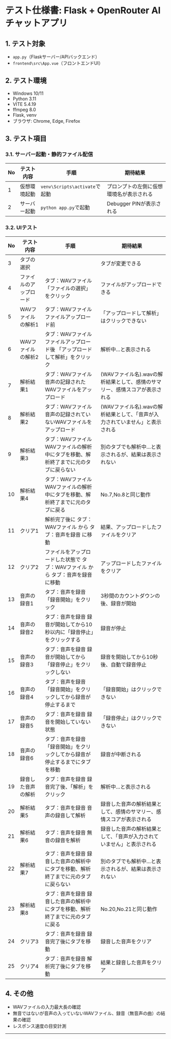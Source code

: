 # テスト仕様書: Flask + OpenRouter AI チャットアプリ

## 1. テスト対象
- `app.py`（Flaskサーバー/APIバックエンド）
- `frontend\src\App.vue`（フロントエンドUI）

## 2. テスト環境
- Windows 10/11
- Python 3.11
- VITE 5.4.19
- ffmpeg 8.0
- Flask, venv
- ブラウザ: Chrome, Edge, Firefox

## 3. テスト項目

### 3.1. サーバー起動・静的ファイル配信
| No | テスト内容 | 手順 | 期待結果 |
|----|------------|------|----------|
| 1  | 仮想環境起動 | `venv\Scripts\activate`で起動 | プロンプトの左側に仮想環境名が表示される |
| 2  | サーバー起動 | `python app.py`で起動 | Debugger PINが表示される |

### 3.2. UIテスト
| No | テスト内容 | 手順 | 期待結果 |
|----|------------|------|----------|
| 3 | タブの選択 |  | タブが変更できる |
| 4 | ファイルのアップロード | タブ：WAVファイル 「ファイルの選択」をクリック | ファイルがアップロードできる |
| 5 | WAVファイルの解析1 | タブ：WAVファイル ファイルアップロード前 | 「アップロードして解析」はクリックできない |
| 6 | WAVファイルの解析2 | タブ：WAVファイル ファイルアップロード後 「アップロードして解析」をクリック | 解析中…と表示される |
| 7 | 解析結果1 | タブ：WAVファイル 音声の記録されたWAVファイルをアップロード | (WAVファイル名).wavの解析結果として、感情のサマリー、感情スコアが表示される |
| 8 | 解析結果2 | タブ：WAVファイル 音声の記録されていないWAVファイルをアップロード | (WAVファイル名).wavの解析結果として、「音声が入力されていません」と表示される |
| 9 | 解析結果3 | タブ：WAVファイル WAVファイルの解析中にタブを移動、解析終了までに元のタブに戻らない | 別のタブでも解析中…と表示されるが、結果は表示されない |
| 10 | 解析結果4 | タブ：WAVファイル WAVファイルの解析中にタブを移動、解析終了までに元のタブに戻る | No.7,No.8と同じ動作 |
| 11 | クリア1 | 解析完了後に タブ：WAVファイル から タブ：音声を録音 に移動 | 結果、アップロードしたファイルをクリア |
| 12 | クリア2 | ファイルをアップロードした状態で タブ：WAVファイル から タブ：音声を録音 に移動 | アップロードしたファイルをクリア |
| 13 | 音声の録音1 | タブ：音声を録音 「録音開始」をクリック | 3秒間のカウントダウンの後、録音が開始 |
| 14 | 音声の録音2 | タブ：音声を録音 録音が開始してから10秒以内に「録音停止」をクリックする | 録音が停止 |
| 15 | 音声の録音3 | タブ：音声を録音 録音が開始してから「録音停止」をクリックしない | 録音を開始してから10秒後、自動で録音停止 |
| 16 | 音声の録音4 | タブ：音声を録音 「録音開始」をクリックしてから録音が停止するまで | 「録音開始」はクリックできない |
| 17 | 音声の録音5 | タブ：音声を録音 録音を開始していない状態 | 「録音停止」はクリックできない |
| 18 | 音声の録音6 | タブ：音声を録音 「録音開始」をクリックしてから録音が停止するまでにタブを移動 | 録音が中断される |
| 19 | 録音した音声の解析 | タブ：音声を録音 録音完了後、「解析」をクリック | 解析中…と表示される |
| 20 | 解析結果5 | タブ：音声を録音 音声の録音して解析 | 録音した音声の解析結果として、感情のサマリー、感情スコアが表示される |
| 21 | 解析結果6 | タブ：音声を録音 無音の録音を解析 | 録音した音声の解析結果として、「音声が入力されていません」と表示される |
| 22 | 解析結果7 | タブ：音声を録音 録音した音声の解析中にタブを移動、解析終了までに元のタブに戻らない | 別のタブでも解析中…と表示されるが、結果は表示されない |
| 23 | 解析結果8 | タブ：音声を録音 録音した音声の解析中にタブを移動、解析終了までに元のタブに戻る | No.20,No.21と同じ動作 |
| 24 | クリア3 | タブ：音声を録音 録音完了後にタブを移動 | 録音した音声をクリア |
| 25 | クリア4 | タブ：音声を録音 解析完了後にタブを移動 | 結果と録音した音声をクリア |

## 4. その他
- WAVファイルの入力最大長の確認
- 無音ではないが音声の入っていないWAVファイル、録音（無音声の曲）の結果の確認
- レスポンス速度の目安計測

---

